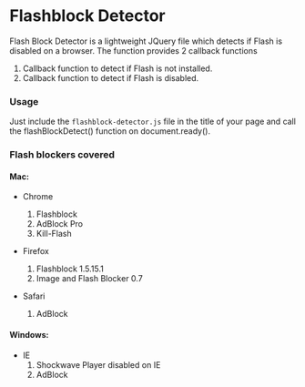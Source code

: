 # Flashblock Detector

Flash Block Detector is a lightweight JQuery file which detects if Flash is disabled on a browser. The function provides 2 callback functions

1. Callback function to detect if Flash is not installed.
2. Callback function to detect if Flash is disabled.

### Usage

Just include the `flashblock-detector.js` file in the title of your page and call the flashBlockDetect() function on document.ready().

### Flash blockers covered

#### Mac:

*    Chrome
     1. Flashblock
     2. AdBlock Pro
     3. Kill-Flash


*    Firefox
     1. Flashblock 1.5.15.1
     2. Image and Flash Blocker 0.7


*    Safari
     1. AdBlock

#### Windows:

*    IE
     1. Shockwave Player disabled on IE
     2. AdBlock
